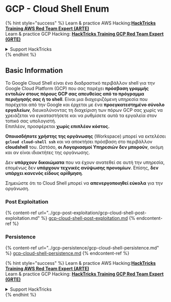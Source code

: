 # GCP - Cloud Shell Enum

{% hint style="success" %}
Learn & practice AWS Hacking:<img src="../../../.gitbook/assets/image (1).png" alt="" data-size="line">[**HackTricks Training AWS Red Team Expert (ARTE)**](https://training.hacktricks.xyz/courses/arte)<img src="../../../.gitbook/assets/image (1).png" alt="" data-size="line">\
Learn & practice GCP Hacking: <img src="../../../.gitbook/assets/image (2).png" alt="" data-size="line">[**HackTricks Training GCP Red Team Expert (GRTE)**<img src="../../../.gitbook/assets/image (2).png" alt="" data-size="line">](https://training.hacktricks.xyz/courses/grte)

<details>

<summary>Support HackTricks</summary>

* Check the [**subscription plans**](https://github.com/sponsors/carlospolop)!
* **Join the** 💬 [**Discord group**](https://discord.gg/hRep4RUj7f) or the [**telegram group**](https://t.me/peass) or **follow** us on **Twitter** 🐦 [**@hacktricks\_live**](https://twitter.com/hacktricks\_live)**.**
* **Share hacking tricks by submitting PRs to the** [**HackTricks**](https://github.com/carlospolop/hacktricks) and [**HackTricks Cloud**](https://github.com/carlospolop/hacktricks-cloud) github repos.

</details>
{% endhint %}

## Basic Information

Το Google Cloud Shell είναι ένα διαδραστικό περιβάλλον shell για την Google Cloud Platform (GCP) που σας παρέχει **πρόσβαση γραμμής εντολών στους πόρους GCP σας απευθείας από το πρόγραμμα περιήγησής σας ή το shell**. Είναι μια διαχειριζόμενη υπηρεσία που παρέχεται από την Google και έρχεται με ένα **προεγκατεστημένο σύνολο εργαλείων**, διευκολύνοντας τη διαχείριση των πόρων GCP σας χωρίς να χρειάζεται να εγκαταστήσετε και να ρυθμίσετε αυτά τα εργαλεία στον τοπικό σας υπολογιστή.\
Επιπλέον, προσφέρεται **χωρίς επιπλέον κόστος.**

**Οποιοσδήποτε χρήστης της οργάνωσης** (Workspace) μπορεί να εκτελέσει **`gcloud cloud-shell ssh`** και να αποκτήσει πρόσβαση στο περιβάλλον **cloudshell** του. Ωστόσο, **οι Λογαριασμοί Υπηρεσιών δεν μπορούν**, ακόμη και αν είναι ιδιοκτήτες της οργάνωσης.

Δεν **υπάρχουν** **δικαιώματα** που να έχουν ανατεθεί σε αυτή την υπηρεσία, επομένως δεν **υπάρχουν τεχνικές ανύψωσης προνομίων**. Επίσης, **δεν υπάρχει κανενός είδους αρίθμηση**.

Σημειώστε ότι το Cloud Shell μπορεί να **απενεργοποιηθεί εύκολα** για την οργάνωση.

### Post Exploitation

{% content-ref url="../gcp-post-exploitation/gcp-cloud-shell-post-exploitation.md" %}
[gcp-cloud-shell-post-exploitation.md](../gcp-post-exploitation/gcp-cloud-shell-post-exploitation.md)
{% endcontent-ref %}

### Persistence

{% content-ref url="../gcp-persistence/gcp-cloud-shell-persistence.md" %}
[gcp-cloud-shell-persistence.md](../gcp-persistence/gcp-cloud-shell-persistence.md)
{% endcontent-ref %}

{% hint style="success" %}
Learn & practice AWS Hacking:<img src="../../../.gitbook/assets/image (1).png" alt="" data-size="line">[**HackTricks Training AWS Red Team Expert (ARTE)**](https://training.hacktricks.xyz/courses/arte)<img src="../../../.gitbook/assets/image (1).png" alt="" data-size="line">\
Learn & practice GCP Hacking: <img src="../../../.gitbook/assets/image (2).png" alt="" data-size="line">[**HackTricks Training GCP Red Team Expert (GRTE)**<img src="../../../.gitbook/assets/image (2).png" alt="" data-size="line">](https://training.hacktricks.xyz/courses/grte)

<details>

<summary>Support HackTricks</summary>

* Check the [**subscription plans**](https://github.com/sponsors/carlospolop)!
* **Join the** 💬 [**Discord group**](https://discord.gg/hRep4RUj7f) or the [**telegram group**](https://t.me/peass) or **follow** us on **Twitter** 🐦 [**@hacktricks\_live**](https://twitter.com/hacktricks\_live)**.**
* **Share hacking tricks by submitting PRs to the** [**HackTricks**](https://github.com/carlospolop/hacktricks) and [**HackTricks Cloud**](https://github.com/carlospolop/hacktricks-cloud) github repos.

</details>
{% endhint %}
